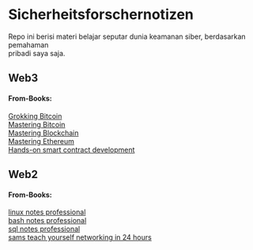 # Sicherheitsforschernotizen
Repo ini berisi materi belajar seputar dunia keamanan siber, berdasarkan pemahaman <br> pribadi saya saja.

## Web3
#### From-Books:

[Grokking Bitcoin](web3-sources/from-books/books-01-grokking_bitcoin.md)<br>
[Mastering Bitcoin](web3-sources/from-books/books-02-mastering_bitcoin.md)<br>
[Mastering Blockchain](web3-sources/from-books/books-03_mastering_blockchain.md)<br>
[Mastering Ethereum](web3-sources/from-books/books-07-mastering_ethereum_.md)<br>
[Hands-on smart contract development](web3-sources/from-books/books-06-hands-on_smart_contract_development.md)<br>

## Web2
#### From-Books:
[linux notes professional](web2-sources/from-books/professional_notes/books-01-linux_notes_professional.md)<br>
[bash notes professional](web2-sources/from-books/professional_notes/books-02-bash_notes_professional.md)<br>
[sql notes professional](web2-sources/from-books/professional_notes/books-03-sql_notes_professional.md)<br>
[sams teach yourself networking in 24 hours](web2-sources/from-books/general/sams_teach_yourself_networking_in_24_hours.md)<br>
